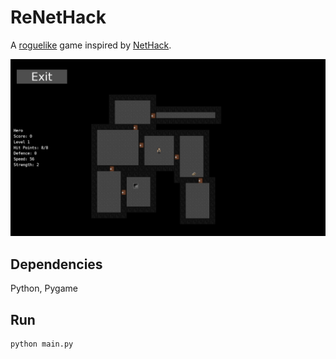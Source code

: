 # ReNetHack

A [roguelike](https://en.wikipedia.org/wiki/Roguelike) game inspired by
[NetHack](https://www.nethack.org/).

![README image](docs/readme.png)

## Dependencies

Python, Pygame

## Run

``` bash
python main.py
```
